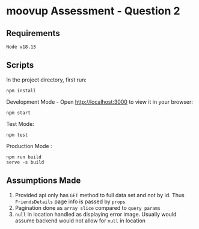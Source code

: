# moovup Assessment - Question 2

## Requirements

`Node v18.13`

## Scripts

In the project directory, first run:

```
npm install
```

Development Mode - Open [http://localhost:3000](http://localhost:3000) to view it in your browser:

```
npm start
```

Test Mode:

```
npm test
```

Production Mode :

```
npm run build
serve -s build
```

## Assumptions Made

1. Provided api only has `GET` method to full data set and not by id. Thus `FriendsDetails` page info is passed by `props`
2. Pagination done as `array slice` compared to `query params`
3. `null` in location handled as displaying error image. Usually would assume backend would not allow for `null` in location
